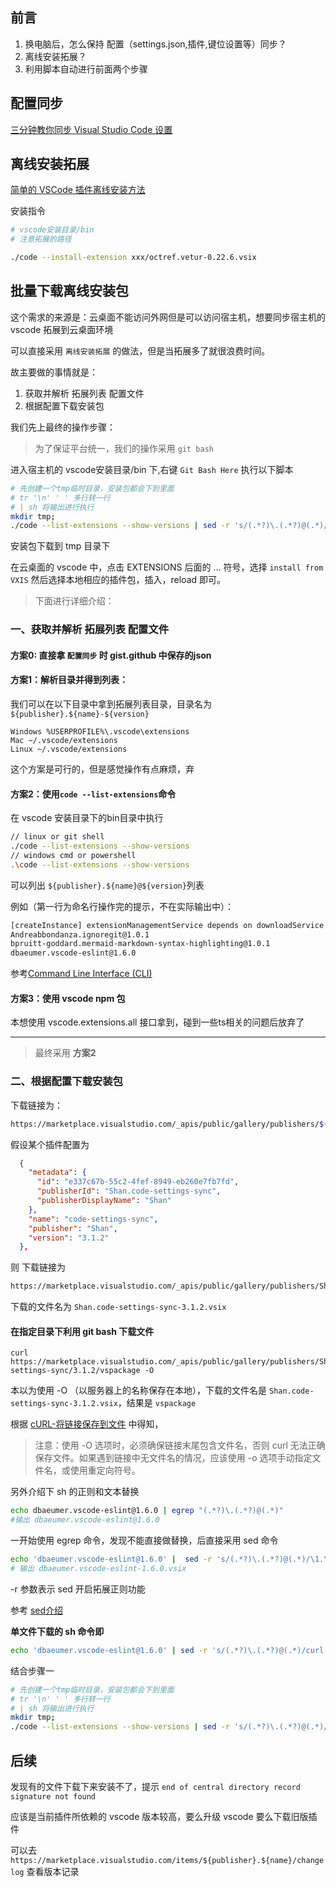 ## 前言

1. 换电脑后，怎么保持 配置（settings.json,插件,键位设置等）同步？
2. 离线安装拓展？
3. 利用脚本自动进行前面两个步骤


## 配置同步

[三分钟教你同步 Visual Studio Code 设置](https://juejin.im/post/5b9b5a6f6fb9a05d22728e36)

## 离线安装拓展

[简单的 VSCode 插件离线安装方法](https://blog.csdn.net/u012814856/article/details/80684376)

安装指令
```sh
# vscode安装目录/bin
# 注意拓展的路径

./code --install-extension xxx/octref.vetur-0.22.6.vsix
```

## 批量下载离线安装包

这个需求的来源是：云桌面不能访问外网但是可以访问宿主机，想要同步宿主机的 vscode 拓展到云桌面环境

可以直接采用 `离线安装拓展` 的做法，但是当拓展多了就很浪费时间。

故主要做的事情就是：
1. 获取并解析 拓展列表 配置文件
2. 根据配置下载安装包

<!--more-->

我们先上最终的操作步骤：

> 为了保证平台统一，我们的操作采用 `git bash`

进入宿主机的 vscode安装目录/bin 下,右键 `Git Bash Here` 执行以下脚本

```sh
# 先创建一个tmp临时目录，安装包都会下到里面
# tr '\n' ' ' 多行转一行
# | sh 将输出进行执行
mkdir tmp;
./code --list-extensions --show-versions | sed -r 's/(.*?)\.(.*?)@(.*)/https:\/\/marketplace.visualstudio.com\/_apis\/public\/gallery\/publishers\/\1\/vsextensions\/\2\/\3\/vspackage -o tmp\/\1.\2-\3.vsix/' | tr '\n' ' ' | sed -r 's/(.*)/curl \1/' | sh
```
安装包下载到 tmp 目录下

在云桌面的 vscode 中，点击 EXTENSIONS 后面的 … 符号，选择 `install from VXIS` 然后选择本地相应的插件包，插入，reload 即可。


> 下面进行详细介绍：

### 一、获取并解析 拓展列表 配置文件

#### 方案0: 直接拿 `配置同步` 时 gist.github 中保存的json

#### 方案1：解析目录并得到列表：

我们可以在以下目录中拿到拓展列表目录，目录名为`${publisher}.${name}-${version}`
```
Windows %USERPROFILE%\.vscode\extensions
Mac ~/.vscode/extensions
Linux ~/.vscode/extensions
```
这个方案是可行的，但是感觉操作有点麻烦，弃

#### 方案2：使用`code --list-extensions`命令

在 vscode 安装目录下的bin目录中执行
```sh
// linux or git shell
./code --list-extensions --show-versions
// windows cmd or powershell
.\code --list-extensions --show-versions
```
可以列出 `${publisher}.${name}@${version}`列表

例如（第一行为命名行操作完的提示，不在实际输出中）：
```sh
[createInstance] extensionManagementService depends on downloadService which is NOT registered.
Andreabbondanza.ignoregit@1.0.1
bpruitt-goddard.mermaid-markdown-syntax-highlighting@1.0.1
dbaeumer.vscode-eslint@1.6.0
```

参考[Command Line Interface (CLI)](https://code.visualstudio.com/docs/editor/command-line)



#### 方案3：使用 vscode npm 包

本想使用 vscode.extensions.all 接口拿到，碰到一些ts相关的问题后放弃了

----

> 最终采用 **方案2**

### 二、根据配置下载安装包 

下载链接为：
```sh
https://marketplace.visualstudio.com/_apis/public/gallery/publishers/${publisher}/vsextensions/${name}/${version}/vspackage
```

假设某个插件配置为
```json
  {
    "metadata": {
      "id": "e337c67b-55c2-4fef-8949-eb260e7fb7fd",
      "publisherId": "Shan.code-settings-sync",
      "publisherDisplayName": "Shan"
    },
    "name": "code-settings-sync",
    "publisher": "Shan",
    "version": "3.1.2"
  },
```
则 下载链接为 
```sh
https://marketplace.visualstudio.com/_apis/public/gallery/publishers/Shan/vsextensions/code-settings-sync/3.1.2/vspackage
```

下载的文件名为 `Shan.code-settings-sync-3.1.2.vsix`

#### 在指定目录下利用 git bash 下载文件

```
curl https://marketplace.visualstudio.com/_apis/public/gallery/publishers/Shan/vsextensions/code-settings-sync/3.1.2/vspackage -O
```
本以为使用 -O （以服务器上的名称保存在本地），下载的文件名是 `Shan.code-settings-sync-3.1.2.vsix`，结果是 `vspackage`

根据 [cURL-将链接保存到文件](http://www.codebelief.com/article/2017/05/linux-command-line-curl-usage/#3) 中得知，

> 注意：使用 -O 选项时，必须确保链接末尾包含文件名，否则 curl 无法正确保存文件。如果遇到链接中无文件名的情况，应该使用 -o 选项手动指定文件名，或使用重定向符号。

另外介绍下 sh 的正则和文本替换
```sh
echo dbaeumer.vscode-eslint@1.6.0 | egrep "(.*?)\.(.*?)@(.*)"
#输出 dbaeumer.vscode-eslint@1.6.0
```
一开始使用 egrep 命令，发现不能直接做替换，后直接采用 sed 命令

```sh
echo 'dbaeumer.vscode-eslint@1.6.0' |  sed -r 's/(.*?)\.(.*?)@(.*)/\1.\2-\3.vsix/'
# 输出 dbaeumer.vscode-eslint-1.6.0.vsix
```

-r 参数表示 sed 开启拓展正则功能

参考 [sed介绍](https://www.cnblogs.com/jcli/p/4088514.html)

**单文件下载的 sh 命令即**
```sh
echo 'dbaeumer.vscode-eslint@1.6.0' | sed -r 's/(.*?)\.(.*?)@(.*)/curl https:\/\/marketplace.visualstudio.com\/_apis\/public\/gallery\/publishers\/\1\/vsextensions\/\2\/\3\/vspackage -o \1.\2-\3.vsix/' | sh
```

结合步骤一

```sh
# 先创建一个tmp临时目录，安装包都会下到里面
# tr '\n' ' ' 多行转一行
# | sh 将输出进行执行
mkdir tmp;
./code --list-extensions --show-versions | sed -r 's/(.*?)\.(.*?)@(.*)/https:\/\/marketplace.visualstudio.com\/_apis\/public\/gallery\/publishers\/\1\/vsextensions\/\2\/\3\/vspackage -o tmp\/\1.\2-\3.vsix/' | tr '\n' ' ' | sed -r 's/(.*)/curl \1/' | sh
```


## 后续

发现有的文件下载下来安装不了，提示 `end of central directory record signature not found`

应该是当前插件所依赖的 vscode 版本较高，要么升级 vscode 要么下载旧版插件

可以去 `https://marketplace.visualstudio.com/items/${publisher}.${name}/changelog` 查看版本记录